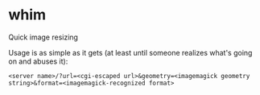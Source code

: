 whim
====

Quick image resizing

Usage is as simple as it gets (at least until someone realizes what's going on and abuses it):

    <server name>/?url=<cgi-escaped url>&geometry=<imagemagick geometry string>&format=<imagemagick-recognized format>
